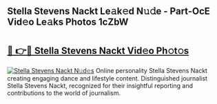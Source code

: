 ## Stella Stevens Nackt Le𝚊k𝚎d N𝚞𝚍e - Part-OcE Vid𝚎o Le𝚊ks Photos 1cZbW

# <h2><a href="http://fb1k9r.evod.top/?m=Stella+Stevens+Nackt">🔗 👉🔴 Stella Stevens Nackt Vid𝚎o Ph𝚘t𝚘s</a></h2>

[![Stella Stevens Nackt N𝚞d𝚎s](https://i.imgur.com/8V9OHl7.gif)](http://fb1k9r.evod.top/?m=Stella+Stevens+Nackt)
Online personality Stella Stevens Nackt creating engaging dance and lifestyle content. Distinguished journalist Stella Stevens Nackt, recognized for their insightful reporting and contributions to the world of journalism. 
